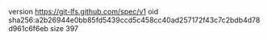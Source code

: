 version https://git-lfs.github.com/spec/v1
oid sha256:a2b26944e0bb85fd5439ccd5c458cc40ad257172f43c7c2bdb4d78d961c6f6eb
size 397
